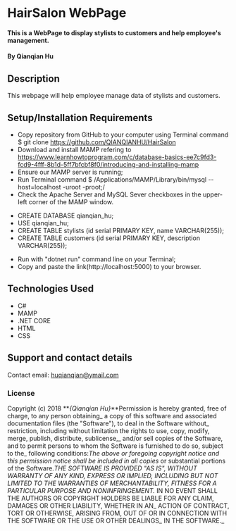 # HairSalon WebPage

#### This is a WebPage to display stylists to customers and help employee's management.

#### By Qianqian Hu

## Description

This webpage will help employee manage data of stylists and customers.

## Setup/Installation Requirements

* Copy repository from GitHub to your computer using Terminal command $ git clone https://github.com/QIANQIANHU/HairSalon
* Download and install MAMP refering to https://www.learnhowtoprogram.com/c/database-basics-ee7c9fd3-fcd9-4fff-8b1d-5ff7bfcbf8f0/introducing-and-installing-mamp
* Ensure our MAMP server is running;
* Run Terminal command $ /Applications/MAMP/Library/bin/mysql --host=localhost -uroot -proot;/
* Check the Apache Server and MySQL Sever checkboxes in the upper-left corner of the MAMP window.
- CREATE DATABASE qianqian_hu;
- USE qianqian_hu;
- CREATE TABLE stylists (id serial PRIMARY KEY, name VARCHAR(255));
- CREATE TABLE customers (id serial PRIMARY KEY, description VARCHAR(255));

* Run with "dotnet run" command line on your Terminal;
* Copy and paste the link(http://localhost:5000) to your browser.

## Technologies Used

* C#
* MAMP
* .NET CORE
* HTML
* CSS


## Support and contact details

Contact email: huqianqian@ymail.com

### License

Copyright (c) 2018 **_{Qianqian Hu}_**Permission is hereby granted, free of charge, to any person obtaining_
a copy of this software and associated documentation files (the "Software"), to deal in the Software without_
restriction, including without limitation the rights to use, copy, modify, merge, publish, distribute, sublicense,_
and/or sell copies of the Software, and to permit persons to whom the Software is furnished to do so, subject to the_
following conditions:_The above or foregoing copyright notice and this permission notice shall be included in all copies_
or substantial portions of the Software.__THE SOFTWARE IS PROVIDED "AS IS", WITHOUT WARRANTY OF ANY KIND, EXPRESS OR IMPLIED,_
INCLUDING BUT NOT LIMITED TO THE WARRANTIES OF MERCHANTABILITY, FITNESS FOR A PARTICULAR PURPOSE AND NONINFRINGEMENT._
IN NO EVENT SHALL THE AUTHORS OR COPYRIGHT HOLDERS BE LIABLE FOR ANY CLAIM, DAMAGES OR OTHER LIABILITY, WHETHER IN AN_
ACTION OF CONTRACT, TORT OR OTHERWISE, ARISING FROM, OUT OF OR IN CONNECTION WITH THE SOFTWARE OR THE USE OR OTHER DEALINGS_
IN THE SOFTWARE._
